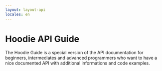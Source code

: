 ```yaml
---
layout: layout-api
locales: en
---
```


# Hoodie API Guide

The Hoodie Guide is a special version of the API documentation for beginners, intermediates and advanced programmers who want to have a nice documented API with additional informations and code examples.
